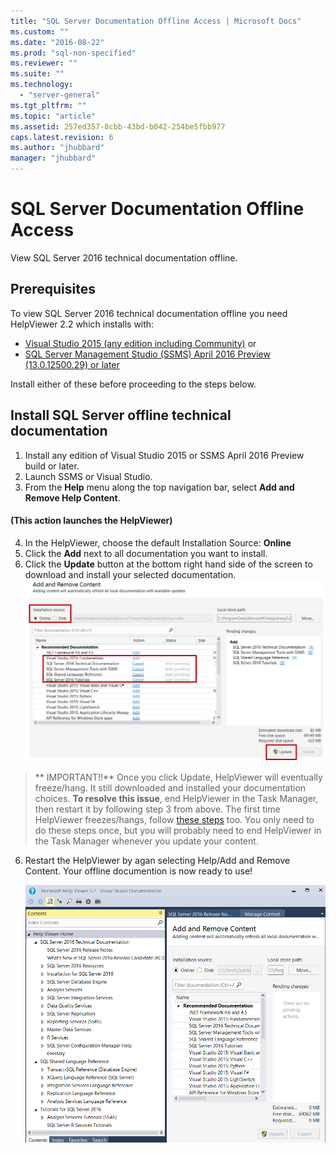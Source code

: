 ```yaml
---
title: "SQL Server Documentation Offline Access | Microsoft Docs"
ms.custom: ""
ms.date: "2016-08-22"
ms.prod: "sql-non-specified"
ms.reviewer: ""
ms.suite: ""
ms.technology: 
  - "server-general"
ms.tgt_pltfrm: ""
ms.topic: "article"
ms.assetid: 257ed357-8cbb-43bd-b042-254be5fbb977
caps.latest.revision: 6
ms.author: "jhubbard"
manager: "jhubbard"
---
```

# SQL Server Documentation Offline Access

View SQL Server 2016 technical documentation offline.
  
## Prerequisites
To view SQL Server 2016 technical documentation offline you need HelpViewer 2.2 which installs with: 
- [Visual Studio 2015 (any edition including Community)](https://www.visualstudio.com/products/visual-studio-community-vs.aspx) or
- [SQL Server Management Studio (SSMS) April 2016 Preview (13.0.12500.29) or later](https://msdn.microsoft.com/library/mt238290.aspx)

Install either of these before proceeding to the steps below.
  
## Install SQL Server offline technical documentation 

1. Install any edition of Visual Studio 2015 or SSMS April 2016 Preview build or later. 
2. Launch SSMS or Visual Studio.
3. From the **Help** menu along the top navigation bar, select  **Add and Remove Help Content**. 

#### (This action launches the HelpViewer)

4. In the HelpViewer, choose the default Installation Source: **Online** 
5. Click the **Add** next to all documentation you want to install.
6. Click the **Update** button at the bottom right hand side of the screen to download and install your selected documentation.
![load offline content](../sql-server/media/load-offline-content.png) 

 >** IMPORTANT!!** Once you click Update, HelpViewer will eventually freeze/hang. It still downloaded and installed your documentation choices. **To resolve this issue**, end HelpViewer in the Task Manager, then restart it by following step 3 from above. The first time HelpViewer freezes/hangs, follow [these steps](https://msdn.microsoft.com/library/mt654096.aspx) too. You only need to do these steps once, but you will probably need to end HelpViewer in the Task Manager whenever you update your content.  
6. Restart the HelpViewer by agan selecting Help/Add and Remove Content. Your offline documention is now ready to use!



   ![Offline ready to use](../sql-server/media/offline-ready-to-use.png)


